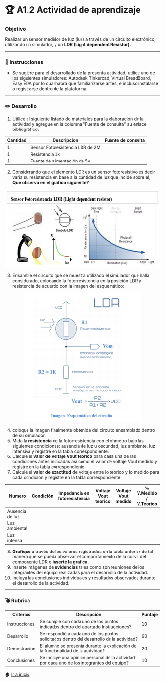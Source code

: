 # :trophy: A1.2 Actividad de aprendizaje #

### Objetivo ###

Realizar un sensor medidor de luz (lux) a través de un circuito electrónico, utilizando un simulador, y un **LDR (Light dependent Resistor).**
___
### :blue_book: Instrucciones

- Se sugiere para el desarrollado de la presenta actividad, utilice uno de los siguientes simuladores:
Autodesk Tinkercad, Virtual BreadBoard, Easy EDA por lo cual habrá que familiarizarse antes, e incluso
instalarse o registrarse dentro de la plataforma.

___
### :pencil2: Desarrollo

1. Utilice el siguiente listado de materiales para la elaboración de la actividad y agregue en la columna "Fuente de consulta" su enlace bibliográfico.

| Cantidad | Descripcion | Fuente de consulta
|----------|-------------|-------------------|
| 1 | Sensor Fotoresistencia LDR de 2M| 
| 1 | Resistencia 1k |
| 1 | Fuente de alimentación de 5v. |

2. Considerando que el elemento LDR es un sensor fotoresistivo es decir varia su resistencia en base a la cantidad de luz que incide sobre el, **Que observa en el grafico siguiente?**

<p align="center">
    <img alt="Circuito1" src="../img/A1.2_SensorLDR.PNG">
</p>

3. Ensamble el circuito que se muestra utilizado el simulador que halla considerado, colocando la fotorresistencia en la posición LDR y resistencia de acuerdo con la imagen del esquemático:

<p align="center">
    <img alt="Circuito1" src="../img/A1.2_Esquematico.PNG">
</p>

4. coloque la imagen finalmente obtenida del circuito ensamblado dentro de su simulador.
5. Mida la **resistencia** de la fotorresistencia con el ohmetro bajo las siguientes condiciones: ausencia de luz u oscuridad, luz ambiente, luz intensiva y registre en la tabla correspondiente.
6. Calcule el **valor de voltaje Vout teórico** para cada una de las condiciones antes indicadas asi como el valor de voltaje Vout medido y registre en la tabla correspondiente.
7. Calcule el **valor de exactitud** de voltaje entre lo teórico y lo medido para cada condición y registre en la tabla correspondiente.

| Numero | Condición | Impedancia en fotoresistencia | Voltaje Vout teorico | Voltaje Vout medido | % V.Medido / V.Teorico |
| --- | --- | --- | --- | --- | --- |
| Ausencia de luz
| Luz ambiental
| Luz intensa 

8. **Grafique** a través de los valores registrados en la tabla anterior de tal manera que se pueda observar el comportamiento de la curva del componente LDR e **inserte la grafica**.
9. Inserte imágenes de **evidencias** tales como son reuniones de los integrantes del equipo realizadas para el desarrollo de la actividad.
10. Incluya las conclusiones individuales y resultados observados durante el desarrollo de la actividad.

---
### :bomb: Rubrica

| Criterios     | Descripción                                                                                  | Puntaje |
| ------------- | -------------------------------------------------------------------------------------------- | ------- |
| Instrucciones | Se cumple con cada uno de los puntos indicados dentro del apartado Instrucciones?            | 10 |
| Desarrollo    | Se respondió a cada uno de los puntos solicitados dentro del desarrollo de la actividad?     | 60   |
| Demostracion | El alumno se presenta durante la explicación de la funcionalidad de la actividad? | 20
| Conclusiones | Se incluye una opinión personal de la actividad por cada uno de los integrantes del equipo? | 10

:house: [Ir a inicio](https://github.com/CarlosNavaR/SistemasProgramables)